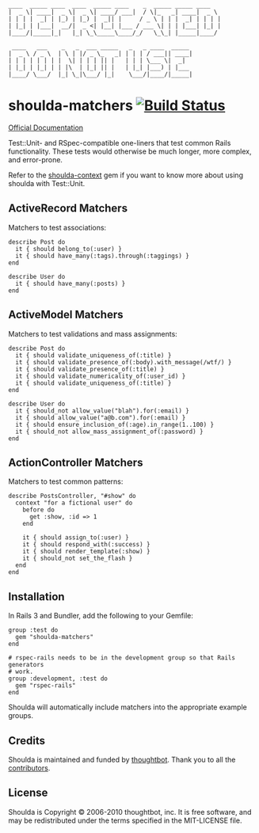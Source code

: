     ____  _____ ____  ____  _____ ____    _  _____ _____ ____
    |  _ \| ____|  _ \|  _ \| ____/ ___|  / \|_   _| ____|  _ \
    | | | |  _| | |_) | |_) |  _|| |     / _ \ | | |  _| | | | |
    | |_| | |___|  __/|  _ <| |__| |___ / ___ \| | | |___| |_| |
    |____/|_____|_|   |_| \_\_____\____/_/   \_\_| |_____|____/

     ____   ___    _   _  ___ _____   _   _ ____  _____
    |  _ \ / _ \  | \ | |/ _ \_   _| | | | / ___|| ____|
    | | | | | | | |  \| | | | || |   | | | \___ \|  _|
    | |_| | |_| | | |\  | |_| || |   | |_| |___) | |___
    |____/ \___/  |_| \_|\___/ |_|    \___/|____/|_____|

# shoulda-matchers [![Build Status](https://secure.travis-ci.org/thoughtbot/shoulda-matchers.png?branch=master)](http://travis-ci.org/thoughtbot/shoulda-matchers)

[Official Documentation](http://rubydoc.info/github/thoughtbot/shoulda-matchers/master/frames)

Test::Unit- and RSpec-compatible one-liners that test common Rails functionality.
These tests would otherwise be much longer, more complex, and error-prone.

Refer to the [shoulda-context](https://github.com/thoughtbot/shoulda-context) gem if you want to know more
about using shoulda with Test::Unit.

## ActiveRecord Matchers

Matchers to test associations:

    describe Post do
      it { should belong_to(:user) }
      it { should have_many(:tags).through(:taggings) }
    end

    describe User do
      it { should have_many(:posts) }
    end

## ActiveModel Matchers

Matchers to test validations and mass assignments:

    describe Post do
      it { should validate_uniqueness_of(:title) }
      it { should validate_presence_of(:body).with_message(/wtf/) }
      it { should validate_presence_of(:title) }
      it { should validate_numericality_of(:user_id) }
      it { should validate_uniqueness_of(:title) }
    end

    describe User do
      it { should_not allow_value("blah").for(:email) }
      it { should allow_value("a@b.com").for(:email) }
      it { should ensure_inclusion_of(:age).in_range(1..100) }
      it { should_not allow_mass_assignment_of(:password) }
    end

## ActionController Matchers

Matchers to test common patterns:

    describe PostsController, "#show" do
      context "for a fictional user" do
        before do
          get :show, :id => 1
        end

        it { should assign_to(:user) }
        it { should respond_with(:success) }
        it { should render_template(:show) }
        it { should_not set_the_flash }
      end
    end

## Installation

In Rails 3 and Bundler, add the following to your Gemfile:

    group :test do
      gem "shoulda-matchers"
    end

    # rspec-rails needs to be in the development group so that Rails generators
    # work.
    group :development, :test do
      gem "rspec-rails"
    end

Shoulda will automatically include matchers into the appropriate example groups.

## Credits

Shoulda is maintained and funded by [thoughtbot](http://thoughtbot.com/community).
Thank you to all the [contributors](https://github.com/thoughtbot/shoulda-matchers/contributors).

## License

Shoulda is Copyright © 2006-2010 thoughtbot, inc.
It is free software, and may be redistributed under the terms specified in the MIT-LICENSE file.
